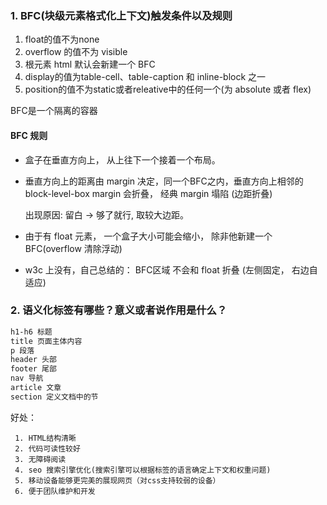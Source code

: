 ### 1. BFC(块级元素格式化上下文)触发条件以及规则

1. float的值不为none
2. overflow 的值不为 visible
3. 根元素 html 默认会新建一个 BFC
4. display的值为table-cell、table-caption 和 inline-block 之一
5. position的值不为static或者releative中的任何一个(为 absolute 或者 flex)

BFC是一个隔离的容器

#### BFC 规则

- 盒子在垂直方向上， 从上往下一个接着一个布局。

- 垂直方向上的距离由 margin 决定，同一个BFC之内，垂直方向上相邻的 block-level-box margin 会折叠， 经典 margin 塌陷 (边距折叠)

  出现原因: 留白 -> 够了就行, 取较大边距。

- 由于有 float 元素， 一个盒子大小可能会缩小， 除非他新建一个BFC(overflow 清除浮动)

- w3c 上没有，自己总结的： BFC区域 不会和 float 折叠 (左侧固定， 右边自适应)

### 2. 语义化标签有哪些？意义或者说作用是什么？

```html
h1-h6 标题
title 页面主体内容
p 段落
header 头部
footer 尾部
nav 导航
article 文章
section 定义文档中的节
```

好处：

```
 1. HTML结构清晰
 2. 代码可读性较好
 3. 无障碍阅读
 4. seo 搜索引擎优化(搜索引擎可以根据标签的语言确定上下文和权重问题)
 5. 移动设备能够更完美的展现网页（对css支持较弱的设备）
 6. 便于团队维护和开发
```

